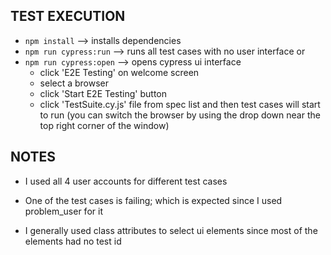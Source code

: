 ## TEST EXECUTION
- `npm install`  --> installs dependencies
- `npm run cypress:run` --> runs all test cases with no user interface
or
- `npm run cypress:open` --> opens cypress ui interface
    - click 'E2E Testing' on welcome screen
    - select a browser
    - click 'Start E2E Testing' button
    - click 'TestSuite.cy.js' file from spec list
    and then test cases will start to run
    (you can switch the browser by using the drop down near the top right corner of the window)


## NOTES ##
- I used all 4 user accounts for different test cases

- One of the test cases is failing; which is expected since I used problem_user for it

- I generally used class attributes to select ui elements since most of the elements had no test id
